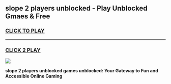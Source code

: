 
## slope 2 players unblocked - Play Unblocked Gmaes & Free
<h3>
<a href="https://news.freeplayer.one?title=slope_2_players_unblocked&ref=23F">CLICK TO PLAY</a></h3>
<hr>

<h3>
<a href="https://news.freeplayer.one?title=slope_2_players_unblocked&ref=23F">CLICK 2 PLAY</a>
  
</h3>

<a href="https://news.freeplayer.one?title=slope_2_players_unblocked&ref=23F/"><img src="https://clearcache.store/games.png"></a>


**slope 2 players unblocked games unblocked: Your Gateway to Fun and Accessible Online Gaming**
